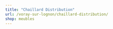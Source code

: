 ```yaml
---
title: "Chaillard Distribution"
url: /voray-sur-lognon/chaillard-distribution/
shop: meubles
---
```

